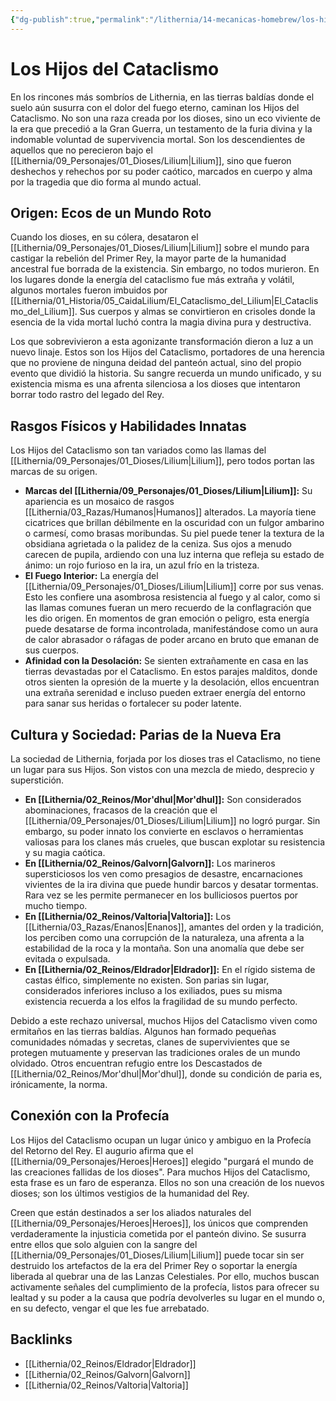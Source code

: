 ```yaml
---
{"dg-publish":true,"permalink":"/lithernia/14-mecanicas-homebrew/los-hijos-del-cataclismo/","title":"Los Hijos del Cataclismo","tags":["lithernia","raza"]}
---
```


# Los Hijos del Cataclismo

En los rincones más sombríos de Lithernia, en las tierras baldías donde el suelo aún susurra con el dolor del fuego eterno, caminan los Hijos del Cataclismo. No son una raza creada por los dioses, sino un eco viviente de la era que precedió a la Gran Guerra, un testamento de la furia divina y la indomable voluntad de supervivencia mortal. Son los descendientes de aquellos que no perecieron bajo el [[Lithernia/09_Personajes/01_Dioses/Lilium\|Lilium]], sino que fueron deshechos y rehechos por su poder caótico, marcados en cuerpo y alma por la tragedia que dio forma al mundo actual.

## Origen: Ecos de un Mundo Roto

Cuando los dioses, en su cólera, desataron el [[Lithernia/09_Personajes/01_Dioses/Lilium\|Lilium]] sobre el mundo para castigar la rebelión del Primer Rey, la mayor parte de la humanidad ancestral fue borrada de la existencia. Sin embargo, no todos murieron. En los lugares donde la energía del cataclismo fue más extraña y volátil, algunos mortales fueron imbuidos por [[Lithernia/01_Historia/05_CaidaLilium/El_Cataclismo_del_Lilium\|El_Cataclismo_del_Lilium]]. Sus cuerpos y almas se convirtieron en crisoles donde la esencia de la vida mortal luchó contra la magia divina pura y destructiva.

Los que sobrevivieron a esta agonizante transformación dieron a luz a un nuevo linaje. Estos son los Hijos del Cataclismo, portadores de una herencia que no proviene de ninguna deidad del panteón actual, sino del propio evento que dividió la historia. Su sangre recuerda un mundo unificado, y su existencia misma es una afrenta silenciosa a los dioses que intentaron borrar todo rastro del legado del Rey.

## Rasgos Físicos y Habilidades Innatas

Los Hijos del Cataclismo son tan variados como las llamas del [[Lithernia/09_Personajes/01_Dioses/Lilium\|Lilium]], pero todos portan las marcas de su origen.

*   **Marcas del [[Lithernia/09_Personajes/01_Dioses/Lilium\|Lilium]]:** Su apariencia es un mosaico de rasgos [[Lithernia/03_Razas/Humanos\|Humanos]] alterados. La mayoría tiene cicatrices que brillan débilmente en la oscuridad con un fulgor ambarino o carmesí, como brasas moribundas. Su piel puede tener la textura de la obsidiana agrietada o la palidez de la ceniza. Sus ojos a menudo carecen de pupila, ardiendo con una luz interna que refleja su estado de ánimo: un rojo furioso en la ira, un azul frío en la tristeza.
*   **El Fuego Interior:** La energía del [[Lithernia/09_Personajes/01_Dioses/Lilium\|Lilium]] corre por sus venas. Esto les confiere una asombrosa resistencia al fuego y al calor, como si las llamas comunes fueran un mero recuerdo de la conflagración que les dio origen. En momentos de gran emoción o peligro, esta energía puede desatarse de forma incontrolada, manifestándose como un aura de calor abrasador o ráfagas de poder arcano en bruto que emanan de sus cuerpos.
*   **Afinidad con la Desolación:** Se sienten extrañamente en casa en las tierras devastadas por el Cataclismo. En estos parajes malditos, donde otros sienten la opresión de la muerte y la desolación, ellos encuentran una extraña serenidad e incluso pueden extraer energía del entorno para sanar sus heridas o fortalecer su poder latente.

## Cultura y Sociedad: Parias de la Nueva Era

La sociedad de Lithernia, forjada por los dioses tras el Cataclismo, no tiene un lugar para sus Hijos. Son vistos con una mezcla de miedo, desprecio y superstición.

*   **En [[Lithernia/02_Reinos/Mor'dhul\|Mor'dhul]]:** Son considerados abominaciones, fracasos de la creación que el [[Lithernia/09_Personajes/01_Dioses/Lilium\|Lilium]] no logró purgar. Sin embargo, su poder innato los convierte en esclavos o herramientas valiosas para los clanes más crueles, que buscan explotar su resistencia y su magia caótica.
*   **En [[Lithernia/02_Reinos/Galvorn\|Galvorn]]:** Los marineros supersticiosos los ven como presagios de desastre, encarnaciones vivientes de la ira divina que puede hundir barcos y desatar tormentas. Rara vez se les permite permanecer en los bulliciosos puertos por mucho tiempo.
*   **En [[Lithernia/02_Reinos/Valtoria\|Valtoria]]:** Los [[Lithernia/03_Razas/Enanos\|Enanos]], amantes del orden y la tradición, los perciben como una corrupción de la naturaleza, una afrenta a la estabilidad de la roca y la montaña. Son una anomalía que debe ser evitada o expulsada.
*   **En [[Lithernia/02_Reinos/Eldrador\|Eldrador]]:** En el rígido sistema de castas élfico, simplemente no existen. Son parias sin lugar, considerados inferiores incluso a los exiliados, pues su misma existencia recuerda a los elfos la fragilidad de su mundo perfecto.

Debido a este rechazo universal, muchos Hijos del Cataclismo viven como ermitaños en las tierras baldías. Algunos han formado pequeñas comunidades nómadas y secretas, clanes de supervivientes que se protegen mutuamente y preservan las tradiciones orales de un mundo olvidado. Otros encuentran refugio entre los Descastados de [[Lithernia/02_Reinos/Mor'dhul\|Mor'dhul]], donde su condición de paria es, irónicamente, la norma.

## Conexión con la Profecía

Los Hijos del Cataclismo ocupan un lugar único y ambiguo en la Profecía del Retorno del Rey. El augurio afirma que el [[Lithernia/09_Personajes/Heroes\|Heroes]] elegido "purgará el mundo de las creaciones fallidas de los dioses". Para muchos Hijos del Cataclismo, esta frase es un faro de esperanza. Ellos no son una creación de los nuevos dioses; son los últimos vestigios de la humanidad del Rey.

Creen que están destinados a ser los aliados naturales del [[Lithernia/09_Personajes/Heroes\|Heroes]], los únicos que comprenden verdaderamente la injusticia cometida por el panteón divino. Se susurra entre ellos que solo alguien con la sangre del [[Lithernia/09_Personajes/01_Dioses/Lilium\|Lilium]] puede tocar sin ser destruido los artefactos de la era del Primer Rey o soportar la energía liberada al quebrar una de las Lanzas Celestiales. Por ello, muchos buscan activamente señales del cumplimiento de la profecía, listos para ofrecer su lealtad y su poder a la causa que podría devolverles su lugar en el mundo o, en su defecto, vengar el que les fue arrebatado.

## Backlinks
- [[Lithernia/02_Reinos/Eldrador\|Eldrador]]
- [[Lithernia/02_Reinos/Galvorn\|Galvorn]]
- [[Lithernia/02_Reinos/Valtoria\|Valtoria]]
